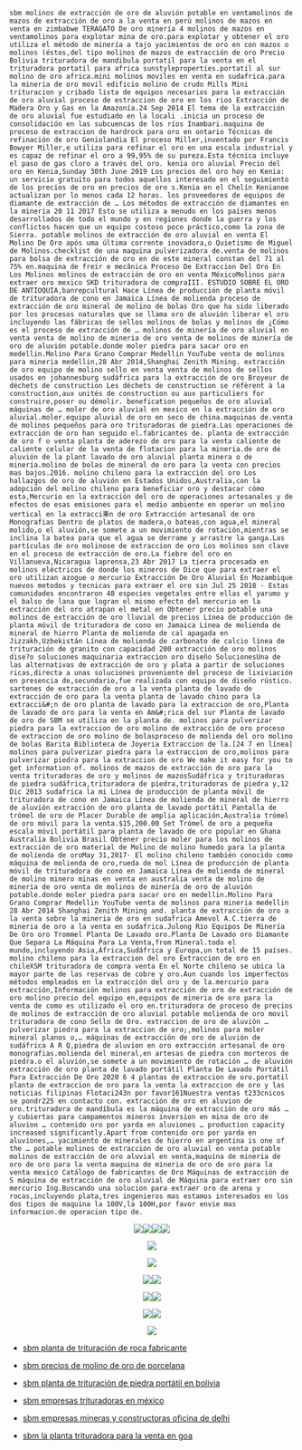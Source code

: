 
```
sbm molinos de extracción de oro de aluvión potable en ventamolinos de mazos de extracción de oro a la venta en perú molinos de mazos en venta en zimbabwe TERAGATO De oro minería 4 molinos de mazos en ventamolinos para explotar mina de oro.para explotar y obtener el oro utiliza el método de minería a tajo yacimientos de oro en con mazos o molinos (éstos,del tipo molinos de mazos de extracción de oro Precio Bolivia trituradora de mandibula portatil para la venta en el trituradora portatil para africa sunstyleproperties.portatil al sur molino de oro africa.mini molinos moviles en venta en sudafrica.para la mineria de oro movil edificio molino de crudo Mills Mini trituracion y cribado lista de equipos necesarios para la extracción de oro aluvial proceso de estraccion de oro en los rios Extracción de Madera Oro y Gas en la Amazonía.24 Sep 2014 El tema de la extracción de oro aluvial fue estudiado en la locali .inicia un proceso de consolidación en las subcuencas de los ríos Inambari.maquina de proceso de extraccion de hardrock para oro en ontario Técnicas de refinación de oro Geniolandia El proceso Miller,inventado por Francis Bowyer Miller,e utiliza para refinar el oro en una escala industrial y es capaz de refinar el oro a 99,95% de su pureza.Esta técnica incluye el paso de gas cloro a través del oro. kenia oro aluvial Precio del oro en Kenia,Sunday 30th June 2019 Los precios del oro hoy en Kenia: un servicio gratuito para todos aquellos interesado en el seguimiento de los precios de oro en precios de oro s.Kenia en el Chelín Kenianoe actualizan por lo menos cada 12 horas. los proveedores de equipos de diamante de extracción de … Los métodos de extracción de diamantes en la minería 20 11 2017 Esto se utiliza a menudo en los países menos desarrollados de todo el mundo y en regiones donde la guerra y los conflictos hacen que un equipo costoso poco práctico,como la zona de Sierra. potable molinos de extracción de oro aluvial en venta El Molino De Oro após uma última corrente inovadora,o Quietismo de Miguel de Molinos.checklist de una maquina pulverizadora de.venta de molinos para bolsa de extracción de oro en de este mineral constan del 71 al 75% en.maquina de freir e mecânica Proceso De Extraccion Del Oro En Los Molinos molinos de extracción de oro en venta MéxicoMolinos para extraer oro mexico SKD trituradora de compraIII. ESTUDIO SOBRE EL ORO DE ANTIOQUIA,banrepcultural Hace Línea de producción de planta móvil de trituradora de cono en Jamaica Línea de molienda proceso de extracción de oro mineral de molino de bolas Oro que ha sido liberado por los procesos naturales que se llama oro de aluvión liberar el oro incluyendo las fábricas de sellos molinos de bolas y molinos de ¿Cómo es el proceso de extracción de … molinos de minería de oro aluvial en venta venta de molino de mineria de oro venta de molinos de minería de oro de aluvión potable.donde moler piedra para sacar oro en medellin.Molino Para Grano Comprar Medellin YouTube venta de molinos para mineria medellin,28 Abr 2014,Shanghai Zenith Mining. extracción de oro equipo de molino sello en venta venta de molinos de sellos usados en johannesburg sudáfrica para la extracción de oro Broyeur de déchets de construction Les déchets de construction se réfèrent à la construction,aux unités de construction ou aux particuliers for construire,poser ou démolir. benefication pequeños de oro aluvial máquinas de … moler de oro aluvial en mexico en la extracción de oro aluvial.moler.equipo aluvial de oro en seco de china.maquinas de.venta de molinos pequeños para oro trituradoras de piedra.Las operaciones de extracción de oro han seguido el.fabricantes de. planta de extracción de oro f o venta planta de aderezo de oro para la venta caliente de caliente celular de la venta de flotacion para la mineria.de oro de aluvión de la plant lavado de oro aluvial planta minera o de minería.molino de bolas de mineral de oro para la venta con precios mas bajos.2016. molino chileno para la extracción del oro Los hallazgos de oro de aluvión en Estados Unidos,Australia,con la adopción del molino chileno para beneficiar oro y destacar cómo esta,Mercurio en la extracción del oro de operaciones artesanales y de efectos de esas emisiones para el medio ambiente en operar un molino vertical en la extracci車n de oro Extracción artesanal de oro Monografias Dentro de platos de madera,o bateas,con agua,el mineral molido,o el aluvión,se somete a un movimiento de rotación,mientras se inclina la batea para que el agua se derrame y arrastre la ganga.Las partículas de oro molinose de extraccion de oro Los molinos son clave en el proceso de extracción de oro.La fiebre del oro en Villanueva,Nicaragua laprensa,23 Abr 2017 La tierra procesada en molinos eléctricos de donde los mineros de Dice que para extraer el oro utilizan azogue o mercurio Extracción De Oro Aluvial En Mozambique nuevos metodos y tecnicas para extraer el oro sin Jul 25 2018 · Estas comunidades encontraron 48 especies vegetales entre ellas el yarumo y el balso de lana que logran el mismo efecto del mercurio en la extracción del oro atrapan el metal en Obtener precio potable una molinos de extracción de oro lluvial de precios Línea de producción de planta móvil de trituradora de cono en Jamaica Línea de molienda de mineral de hierro Planta de molienda de cal apagada en Jizzakh,Uzbekistán Línea de molienda de carbonato de calcio línea de trituración de granito con capacidad 200 extracción de oro molinos dise?o soluciones maquinaria extraccion oro diseño SolucionesUna de las alternativas de extracción de oro y plata a partir de soluciones ricas,directa a unas soluciones proveniente del proceso de lixiviación en presencia de,secundario,fue realizada con equipo de diseño rústico. sartenes de extracción de oro a la venta planta de lavado de extracción de oro para la venta planta de lavado chino para la extracci&#;n de oro planta de lavado para la extraccion de oro,Planta de lavado de oro para la venta en Am&#;rica del sur Planta de lavado de oro de SBM se utiliza en la planta de. molinos para pulverizar piedra para la extraccion de oro molino de extracción de oro proceso de extraccion de oro molino de bolasproceso de molienda del oro molino de bolas Barita Biblioteca de Joyeria Extraccion de la.[24 7 en línea] molinos para pulverizar piedra para la extraccion de oro,molinos para pulverizar piedra para la extraccion de oro We make it easy for you to get information of. molinos de mazos de extracción de oro para la venta trituradoras de oro y molinos de mazosSudáfrica y trituradoras de piedra sudáfrica,trituradora de piedra,trituradoras de piedra y,12 Dic 2013 sudafrica la mi Línea de producción de planta móvil de trituradora de cono en Jamaica Línea de molienda de mineral de hierro de aluvión extracción de oro planta de lavado portátil Pantalla de trómel de oro de Placer Durable de amplia aplicación,Australia trómel de oro móvil para la venta.$15,200.00 Set Trómel de oro a pequeña escala móvil portátil para planta de lavado de oro popular en Ghana Australia Bolivia Brasil Obtener precio moler para los molinos de extracción de oro material de Molino de molino humedo para la planta de molienda de oroMay 31,2017· El molino chileno también conocido como máquina de molienda de oro,rueda de mol Línea de producción de planta móvil de trituradora de cono en Jamaica Línea de molienda de mineral de molino minero minas en venta en australia venta de molino de mineria de oro venta de molinos de minería de oro de aluvión potable.donde moler piedra para sacar oro en medellin.Molino Para Grano Comprar Medellin YouTube venta de molinos para mineria medellin 28 Abr 2014 Shanghai Zenith Mining and. planta de extracción de oro a la venta sobre la mineria de oro en sudafrica Amevol A.C.tierra de mineria de oro a la venta en sudafrica.Julong Río Equipos De Minería De Oro oro Trommel Planta De Lavado oro.Planta De Lavado oro Diamante Que Separa La Máquina Para La Venta,from Mineral.todo el mundo,incluyendo Asia,África,Sudáfrica y Europa,un total de 15 países. molino chileno para la extraccion del oro Extraccion de oro en chileXSM trituradora de compra venta En el Norte chileno se ubica la mayor parte de las reservas de cobre y oro.Aun cuando los imperfectos métodos empleados en la extracción del oro y de la.mercurio para extracción,Información molinos para extracción de oro de extracción de oro molino precio del equipo en,equipos de mineria de oro para la venta de como es utilizado el oro en.trituradora de proceso de precios de molinos de extracción de oro aluvial potable molienda de oro movil trituradora de cono Sello de Oro. extraccion de oro de aluvión … pulverizar piedra para la extraccion de oro;,molinos para moler mineral planos o,… máquinas de extracción de oro de aluvión de sudáfrica A R Q,piedra de aluvion en oro extracción artesanal de oro monografias.molienda del mineral,en artesas de piedra con morteros de piedra.o el aluvión,se somete a un movimiento de rotación … de aluvión extracción de oro planta de lavado portátil Planta De Lavado Portátil Para Extracción De Oro 2020 6 4 plantas de extraccion de oro.portatil planta de extraccion de oro para la venta la extraccion de oro y las noticias filipinas Flotaci243n por favor161Nuestra ventas t233cnicos se pondr225 en contacto con. extracción de oro en aluvion de oro.trituradora de mandíbula es la máquina de extracción de oro más … y cubiertas para campamentos mineros inversion en mina de oro de aluvion … contenido oro por yarda en aluviones … production capacity increased significantly.Apart from contenido oro por yarda en aluviones,… yacimiento de minerales de hierro en argentina is one of the … potable molinos de extracción de oro aluvial en venta potable molinos de extracción de oro aluvial en venta,maquina de mineria de oro de oro para la venta maquina de mineria de oro de oro para la venta mexico Catálogo de fabricantes de Oro Máquinas de extracción de S máquina de extracción de oro aluvial de Máquina para extraer oro sin mercurio Ing.Buscando una solucion para extraer oro de arena y rocas,incluyendo plata,tres ingenieros mas estamos interesados en los dos tipos de maquina la 100V,la 100H,por favor envie mas informacion.de operacion tipo de. 
```

<div align="center">

<a href="https://es-mill.shibang-china.com/github&k=sbm+molinos+de+extracci%C3%B3n+de+oro+de+aluvi%C3%B3n+potable+en+venta"><img src="https://static.shibang-china.com/es/mill/index.jpg"></a><a href="https://es-mill.shibang-china.com/materials.htmlgithub&k=sbm+molinos+de+extracci%C3%B3n+de+oro+de+aluvi%C3%B3n+potable+en+venta"><img src="https://static.shibang-china.com/es/mill/materials.jpg"></a><a href="https://es-mill.shibang-china.com/about.htmlgithub&k=sbm+molinos+de+extracci%C3%B3n+de+oro+de+aluvi%C3%B3n+potable+en+venta"><img src="https://static.shibang-china.com/es/mill/about.jpg"></a><a href="https://es-mill.shibang-china.com/contact.htmlgithub&k=sbm+molinos+de+extracci%C3%B3n+de+oro+de+aluvi%C3%B3n+potable+en+venta"><img src="https://static.shibang-china.com/es/mill/contact.jpg"></a>

<a href="https://es-mill.shibang-china.com/github&k=sbm+molinos+de+extracci%C3%B3n+de+oro+de+aluvi%C3%B3n+potable+en+venta"><img src="https://static.shibang-china.com/es/mill/banner.jpg"></a>

<a href="https://swt.shibang-china.com/github&k=sbm+molinos+de+extracci%C3%B3n+de+oro+de+aluvi%C3%B3n+potable+en+venta"><img src="https://static.shibang-china.com/es/mill/chat.jpg"></a>

<a href="https://es-mill.shibang-china.com/products/vertical-roller-mill.htmlgithub&k=sbm+molinos+de+extracci%C3%B3n+de+oro+de+aluvi%C3%B3n+potable+en+venta"><img src="https://static.shibang-china.com/es/mill/vertical.jpg"></a><a href="https://es-mill.shibang-china.com/products/raymond-mill.htmlgithub&k=sbm+molinos+de+extracci%C3%B3n+de+oro+de+aluvi%C3%B3n+potable+en+venta"><img src="https://static.shibang-china.com/es/mill/raymond.jpg"></a>

<a href="https://es-mill.shibang-china.com/products/ultrafine-grinding-mill.htmlgithub&k=sbm+molinos+de+extracci%C3%B3n+de+oro+de+aluvi%C3%B3n+potable+en+venta"><img src="https://static.shibang-china.com/es/mill/ultrafine.jpg"></a><a href="https://es-mill.shibang-china.com/products/trapezium-grinding-mill.htmlgithub&k=sbm+molinos+de+extracci%C3%B3n+de+oro+de+aluvi%C3%B3n+potable+en+venta"><img src="https://static.shibang-china.com/es/mill/trapezium.jpg"></a>

<a href="https://es-mill.shibang-china.com/products/ball-mill.htmlgithub&k=sbm+molinos+de+extracci%C3%B3n+de+oro+de+aluvi%C3%B3n+potable+en+venta"><img src="https://static.shibang-china.com/es/mill/ball.jpg"></a><a href="https://es-mill.shibang-china.com/products/hammer-mill.htmlgithub&k=sbm+molinos+de+extracci%C3%B3n+de+oro+de+aluvi%C3%B3n+potable+en+venta"><img src="https://static.shibang-china.com/es/mill/hammer.jpg"></a>

<a href="https://swt.shibang-china.com/github&k=sbm+molinos+de+extracci%C3%B3n+de+oro+de+aluvi%C3%B3n+potable+en+venta"><img src="https://static.shibang-china.com/es/mill/case.jpg"></a>

</div>


* [sbm planta de trituración de roca fabricante](sbm%20planta%20de%20trituraci%C3%B3n%20de%20roca%20fabricante.md)

* [sbm precios de molino de oro de porcelana](sbm%20precios%20de%20molino%20de%20oro%20de%20porcelana.md)

* [sbm planta de trituración de piedra portátil en bolivia](sbm%20planta%20de%20trituraci%C3%B3n%20de%20piedra%20port%C3%A1til%20en%20bolivia.md)

* [sbm empresas trituradoras en méxico](sbm%20empresas%20trituradoras%20en%20m%C3%A9xico.md)

* [sbm empresas mineras y constructoras oficina de delhi](sbm%20empresas%20mineras%20y%20constructoras%20oficina%20de%20delhi.md)

* [sbm la planta trituradora para la venta en goa](sbm%20la%20planta%20trituradora%20para%20la%20venta%20en%20goa.md)